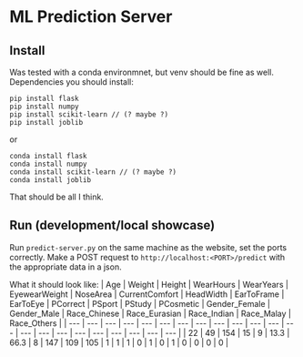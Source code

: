 # ML Prediction Server

## Install

Was tested with a conda environmnet, but venv should be fine as well. Dependencies you should install:

```
pip install flask
pip install numpy
pip install scikit-learn // (? maybe ?)
pip install joblib
```
or
```
conda install flask
conda install numpy
conda install scikit-learn // (? maybe ?)
conda install joblib
```
That should be all I think.

## Run (development/local showcase)

Run ``predict-server.py`` on the same machine as the website, set the ports correctly. Make a POST request to ``http://localhost:<PORT>/predict`` with the appropriate data in a json.

What it should look like:
| Age | Weight | Height | WearHours | WearYears | EyewearWeight | NoseArea | CurrentComfort | HeadWidth |  EarToFrame | EarToEye | PCorrect | PSport | PStudy | PCosmetic | Gender_Female | Gender_Male | Race_Chinese | Race_Eurasian | Race_Indian | Race_Malay | Race_Others |
| --- | --- | --- | --- | --- | --- | --- | --- | --- | --- | --- | --- | --- | --- | --- | --- | --- | --- | --- | --- | --- | --- | 
| 22 | 49 | 154 | 15 | 9 | 13.3 | 66.3 | 8 | 147 | 109 | 105 | 1 | 1 | 1 | 0 | 1 | 0 | 1 | 0 | 0 | 0 | 0 |

